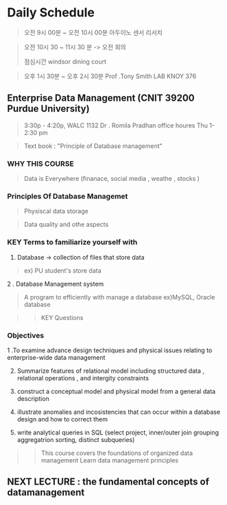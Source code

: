 # Daily Schedule


>오전 9시 00분 ~ 오전 10시 00분  아두이노 센서 리서치 
>

> 오전 10시 30 ~ 11시 30 분  -> 오전 회의 
> 
> 점심시간 
> windsor dining court 

> 오후 1시 30분 ~ 오후 2시 30분
> Prof .Tony Smith LAB KNOY 376 


## Enterprise Data Management (CNIT 39200  Purdue University) 
>  3:30p - 4:20p, WALC 1132
> Dr . Romila Pradhan 
> office houres Thu 1-2:30 pm 

>Text book  : "Principle of Database management" 

### WHY THIS COURSE 

> Data is Everywhere (finanace, social media , weathe , stocks ) 

### Principles Of Database Managemet 

> Physiscal data storage 

> Data quality and othe aspects 

### KEY Terms to familiarize yourself with 
 1. Database  -> collection of files that store data 
 > ex) PU student's store data 

 2 . Database Management system 
> A program to efficiently with manage a database
> ex)MySQL, Oracle database 

>> KEY Questions 

### Objectives 

1 .To examine advance design techniques and physical issues relating to enterprise-wide data management

2. Summarize features of relational model including structured data , relational operations , and intergity constraints 

3. construct a conceptual model and physical model from a general data description 

4. illustrate anomalies and incosistencies that can occur within a database design and how to correct them 

5. write analytical queries in SQL (select project, inner/outer join grouping aggregatrion sorting, distinct subqueries) 


>> This course covers the foundations of organized data management 
>> Learn data management principles 


## NEXT LECTURE : the fundamental concepts of datamanagement 




